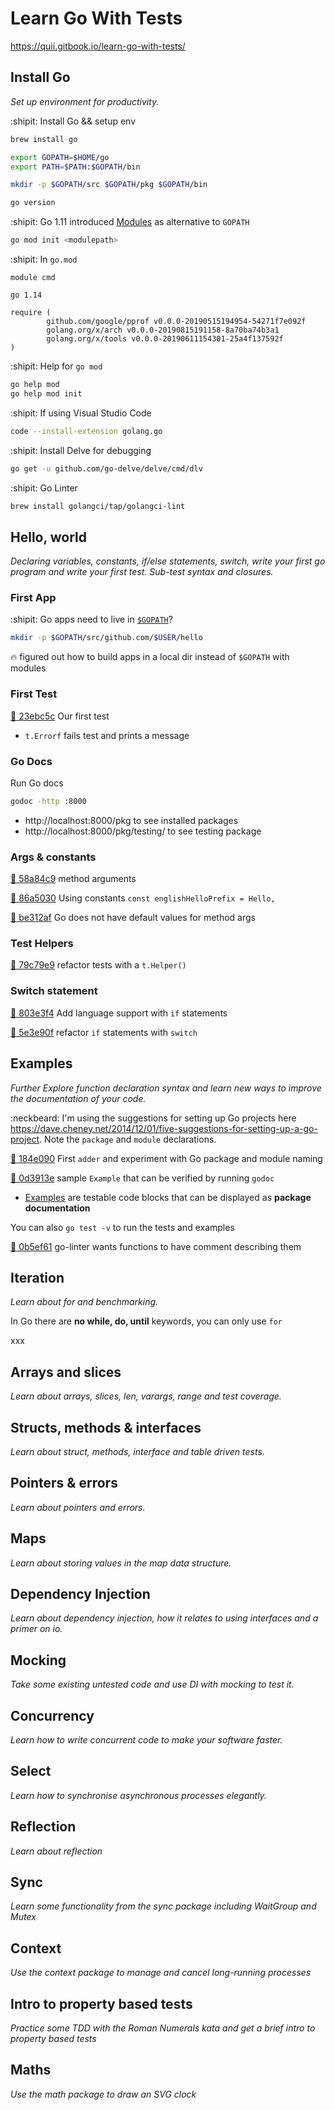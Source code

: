 # Learn Go With Tests

https://quii.gitbook.io/learn-go-with-tests/

## Install Go

*Set up environment for productivity.*

:shipit: Install Go && setup env 
```bash
brew install go

export GOPATH=$HOME/go
export PATH=$PATH:$GOPATH/bin

mkdir -p $GOPATH/src $GOPATH/pkg $GOPATH/bin

go version
```

:shipit: Go 1.11 introduced
[Modules](https://github.com/golang/go/wiki/Modules) as alternative to `GOPATH`
```bash
go mod init <modulepath>
```

:shipit: In `go.mod` 
```
module cmd

go 1.14

require (
        github.com/google/pprof v0.0.0-20190515194954-54271f7e092f
        golang.org/x/arch v0.0.0-20190815191158-8a70ba74b3a1
        golang.org/x/tools v0.0.0-20190611154301-25a4f137592f
)
```
:shipit: Help for `go mod`
```bash
go help mod
go help mod init
```
:shipit: If using Visual Studio Code
```bash
code --install-extension golang.go
```

:shipit: Install Delve for debugging
```bash
go get -u github.com/go-delve/delve/cmd/dlv
```

:shipit: Go Linter
```bash
brew install golangci/tap/golangci-lint
```

## Hello, world

*Declaring variables, constants, if/else statements, switch, write your first
go program and write your first test. Sub-test syntax and closures.*

### First App

:shipit: Go apps need to live in [`$GOPATH`](https://golang.org/doc/gopath_code.html)?
```bash
mkdir -p $GOPATH/src/github.com/$USER/hello
```

:fire: figured out how to build apps in a local dir instead of `$GOPATH` with modules

### First Test

[:ship: 23ebc5c](https://github.com/arafatm/learn-go-with-tests/commit/23ebc5c)
Our first test
- `t.Errorf` fails test and prints a message

### Go Docs

Run Go docs
```bash
godoc -http :8000
```

- http://localhost:8000/pkg  to see installed packages
- http://localhost:8000/pkg/testing/ to see testing package

### Args & constants

[:ship: 58a84c9](https://github.com/arafatm/learn-go-with-tests/commit/58a84c9)
method arguments

[:ship: 86a5030](https://github.com/arafatm/learn-go-with-tests/commit/86a5030)
Using constants `const englishHelloPrefix = Hello, `

[:ship: be312af](https://github.com/arafatm/learn-go-with-tests/commit/be312af)
Go does not have default values for method args

### Test Helpers

[:ship: 79c79e9](https://github.com/arafatm/learn-go-with-tests/commit/79c79e9)
refactor tests with a `t.Helper()`

### Switch statement

[:ship: 803e3f4](https://github.com/arafatm/learn-go-with-tests/commit/803e3f4)
Add language support with `if` statements

[:ship: 5e3e90f](https://github.com/arafatm/learn-go-with-tests/commit/5e3e90f)
refactor `if` statements with `switch`

## Examples

*Further Explore function declaration syntax and learn new ways to improve the
documentation of your code.*

:neckbeard: I'm using the suggestions for setting up Go projects here
https://dave.cheney.net/2014/12/01/five-suggestions-for-setting-up-a-go-project.
Note the `package` and `module` declarations.

[:ship: 184e090](https://github.com/arafatm/learn-go-with-tests/commit/184e090)
First `adder` and experiment with Go package and module naming

[:ship: 0d3913e](https://github.com/arafatm/learn-go-with-tests/commit/0d3913e)
sample `Example` that can be verified by running `godoc`
- [Examples](https://blog.golang.org/examples) are testable code blocks that
  can be displayed as **package documentation**

You can also `go test -v` to run the tests and examples 

[:ship: 0b5ef61](https://github.com/arafatm/learn-go-with-tests/commit/0b5ef61)
go-linter wants functions to have comment describing them

## Iteration

*Learn about for and benchmarking.*

In Go there are **no while, do, until** keywords, you can only use `for`

xxx

## Arrays and slices

*Learn about arrays, slices, len, varargs, range and test coverage.*

## Structs, methods & interfaces

*Learn about struct, methods, interface and table driven tests.*

## Pointers & errors

*Learn about pointers and errors.*

## Maps

*Learn about storing values in the map data structure.*

## Dependency Injection

*Learn about dependency injection, how it relates to using interfaces and a
primer on io.*

## Mocking

*Take some existing untested code and use DI with mocking to test it.*

## Concurrency

*Learn how to write concurrent code to make your software faster.*

## Select

*Learn how to synchronise asynchronous processes elegantly.*

## Reflection

*Learn about reflection*

## Sync

*Learn some functionality from the sync package including WaitGroup and Mutex*

## Context

*Use the context package to manage and cancel long-running processes*

## Intro to property based tests

*Practice some TDD with the Roman Numerals kata and get a brief intro to
property based tests*

## Maths

*Use the math package to draw an SVG clock*
